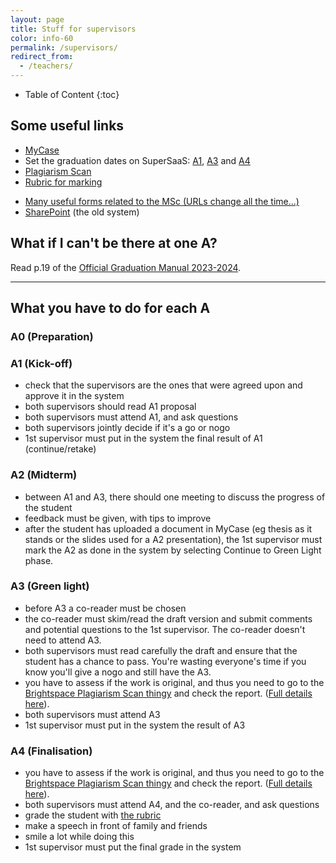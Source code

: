 ```yaml
---
layout: page
title: Stuff for supervisors
color: info-60
permalink: /supervisors/
redirect_from:
  - /teachers/
---
```



<div class="box" markdown="1"> 

* Table of Content
{:toc}

</div>



## Some useful links

- [MyCase](https://mycase.tudelft.nl)
- Set the graduation dates on SuperSaaS: [A1](https://www.supersaas.nl/schedule/OenS/Geomatics_P2), [A3](https://www.supersaas.nl/schedule/OenS/Geomatics_P4) and [A4](https://www.supersaas.nl/schedule/OenS/Geomatics_P5)
- [Plagiarism Scan](https://brightspace.tudelft.nl/d2l/home/47493) 
- [Rubric for marking](../rubric/)
<!-- - [Change of supervisor form](https://d1rkab7tlqy5f1.cloudfront.net/Studentenportal/Faculteitspecifiek/Bouwkunde/Onderwijs/Formulieren/Change%20mentor%20team.pdf) -->
- [Many useful forms related to the MSc (URLs change all the time...)](https://www.tudelft.nl/en/student/a-be-student-portal/practical-affairs/forms)
- [SharePoint](https://sharepoint.tudelft.nl/sites/BK/OS/graduationregistration/Lists/Polls/April%2020172018.aspx) (the old system)


## What if I can't be there at one A?
Read p.19 of the [Official Graduation Manual 2023-2024](../rules/GraduationManualGeomatics2023-2024.pdf).

- - -

## What you have to do for each A

### A0 (Preparation)



### A1 (Kick-off)

- check that the supervisors are the ones that were agreed upon and approve it in the system
- both supervisors should read A1 proposal
- both supervisors must attend A1, and ask questions
- both supervisors jointly decide if it's a go or nogo
- 1st supervisor must put in the system the final result of A1 (continue/retake)

### A2 (Midterm)

- between A1 and A3, there should one meeting to discuss the progress of the student
- feedback must be given, with tips to improve
- after the student has uploaded a document in MyCase (eg thesis as it stands or the slides used for a A2 presentation), the 1st supervisor must mark the A2 as done in the system by selecting Continue to Green Light phase.

### A3 (Green light)

- before A3 a co-reader must be chosen
- the co-reader must skim/read the draft version and submit comments and potential questions to the 1st supervisor. The co-reader doesn't need to attend A3.
- both supervisors must read carefully the draft and ensure that the student has a chance to pass. You're wasting everyone's time if you know you'll give a nogo and still have the A3.
- you have to assess if the work is original, and thus you need to go to the [Brightspace Plagiarism Scan thingy](https://brightspace.tudelft.nl/d2l/lms/dropbox/admin/mark/folder_submissions_users.d2l?db=148114&ou=47493) and check the report. ([Full details here](../rules/Nieuw_Teacher_mail_V4.docx)).
- both supervisors must attend A3
- 1st supervisor must put in the system the result of A3

### A4 (Finalisation)

- you have to assess if the work is original, and thus you need to go to the [Brightspace Plagiarism Scan thingy](https://brightspace.tudelft.nl/d2l/lms/dropbox/admin/mark/folder_submissions_users.d2l?db=148117&ou=47493) and check the report. ([Full details here](../rules/Nieuw_Teacher_mail_V4.docx)).
- both supervisors must attend A4, and the co-reader, and ask questions
- grade the student with [the rubric](../rubric/)
- make a speech in front of family and friends
- smile a lot while doing this
- 1st supervisor must put the final grade in the system


